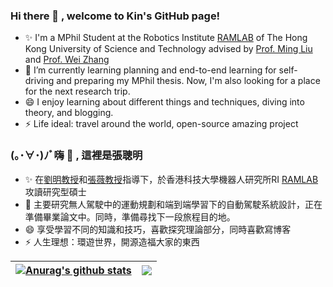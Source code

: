 ### Hi there 👋 , welcome to Kin's GitHub page!

- ✨ I'm a MPhil Student at the Robotics Institute [RAMLAB](https://www.ram-lab.com/) of The Hong Kong University of Science and Technology advised by [Prof. Ming Liu](https://facultyprofiles.hkust.edu.hk/profiles.php?profile=ming-liu-eelium) and [Prof. Wei Zhang](https://ece.hkust.edu.hk/eeweiz) 
- 🌱 I’m currently learning planning and end-to-end learning for self-driving and preparing my MPhil thesis. Now, I'm also looking for a place for the next research trip.
- 😄 I enjoy learning about different things and techniques, diving into theory, and blogging. 
- ⚡ Life ideal: travel around the world, open-source amazing project




### (｡･∀･)ﾉﾞ嗨 👋 , 這裡是張聰明

- ✨ 在[劉明教授](https://facultyprofiles.hkust.edu.hk/profiles.php?profile=ming-liu-eelium)和[張薇教授](https://ece.hkust.edu.hk/eeweiz)指導下，於香港科技大學機器人研究所RI [RAMLAB](https://www.ram-lab.com/) 攻讀研究型碩士
- 🌱 主要研究無人駕駛中的運動規劃和端到端學習下的自動駕駛系統設計，正在準備畢業論文中。同時，準備尋找下一段旅程目的地。
- 😄 享受學習不同的知識和技巧，喜歡探究理論部分，同時喜歡寫博客
- ⚡ 人生理想：環遊世界，開源造福大家的東西

| <a href="https://github.com/anuraghazra/github-readme-stats"><img align="center" src="https://github-readme-stats.vercel.app/api?username=kin-zhang&show_icons=true&include_all_commits=true&theme=buefy&hide_border=true" alt="Anurag's github stats" /></a> | <a href="https://github.com/anuraghazra/github-readme-stats"><img align="center" src="https://github-readme-stats.vercel.app/api/top-langs/?username=kin-zhang&layout=compact&theme=buefy&hide_border=true" /></a> |
| ------------------------------------------------------------ | ------------------------------------------------------------ |

<!---
![Top Langs](https://github-readme-stats.vercel.app/api/top-langs/?username=kin-zhang&layout=compact)
![kin's GitHub stats](https://github-readme-stats.vercel.app/api?username=kin-zhang&count_private=true&show_icons=true&theme=dracula)
---!>

